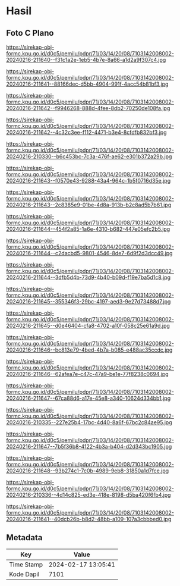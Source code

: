# Hasil

## Foto C Plano

https://sirekap-obj-formc.kpu.go.id/d0c5/pemilu/pdpr/71/03/14/20/08/7103142008002-20240216-211640--f31c1a2e-1eb5-4b7e-8a66-a1d2a9f307c4.jpg

https://sirekap-obj-formc.kpu.go.id/d0c5/pemilu/pdpr/71/03/14/20/08/7103142008002-20240216-211641--88166dec-d5bb-4904-991f-4acc54b81bf3.jpg

https://sirekap-obj-formc.kpu.go.id/d0c5/pemilu/pdpr/71/03/14/20/08/7103142008002-20240216-211642--f9946268-888d-4fee-8db2-70250de108fa.jpg

https://sirekap-obj-formc.kpu.go.id/d0c5/pemilu/pdpr/71/03/14/20/08/7103142008002-20240216-211642--4c32c3ee-f112-4471-b3e4-8cfdfb832bf3.jpg

https://sirekap-obj-formc.kpu.go.id/d0c5/pemilu/pdpr/71/03/14/20/08/7103142008002-20240216-210330--b6c453bc-7c3a-476f-ae62-e301b372a29b.jpg

https://sirekap-obj-formc.kpu.go.id/d0c5/pemilu/pdpr/71/03/14/20/08/7103142008002-20240216-211643--f0570e43-9288-43a4-964c-1b5f0716d35e.jpg

https://sirekap-obj-formc.kpu.go.id/d0c5/pemilu/pdpr/71/03/14/20/08/7103142008002-20240216-211643--2c8385e9-01be-4d8a-913b-b2c8ad5b7b61.jpg

https://sirekap-obj-formc.kpu.go.id/d0c5/pemilu/pdpr/71/03/14/20/08/7103142008002-20240216-211644--454f2a85-1a6e-4310-b682-447e05efc2b5.jpg

https://sirekap-obj-formc.kpu.go.id/d0c5/pemilu/pdpr/71/03/14/20/08/7103142008002-20240216-211644--c2dacbd5-9801-4546-8de7-6d9f2d3dcc49.jpg

https://sirekap-obj-formc.kpu.go.id/d0c5/pemilu/pdpr/71/03/14/20/08/7103142008002-20240216-211644--3dfb5d4b-73d9-4b40-b09d-f19e7ba5d1c8.jpg

https://sirekap-obj-formc.kpu.go.id/d0c5/pemilu/pdpr/71/03/14/20/08/7103142008002-20240216-211645--355346f3-29bc-4197-aed3-9e27d73488d7.jpg

https://sirekap-obj-formc.kpu.go.id/d0c5/pemilu/pdpr/71/03/14/20/08/7103142008002-20240216-211645--d0e46404-cfa8-4702-a10f-058c25e61a9d.jpg

https://sirekap-obj-formc.kpu.go.id/d0c5/pemilu/pdpr/71/03/14/20/08/7103142008002-20240216-211646--bc813e79-4bed-4b7a-b085-e488ac35ccdc.jpg

https://sirekap-obj-formc.kpu.go.id/d0c5/pemilu/pdpr/71/03/14/20/08/7103142008002-20240216-211646--62afea7e-c47c-47a9-be1e-77f8238c0694.jpg

https://sirekap-obj-formc.kpu.go.id/d0c5/pemilu/pdpr/71/03/14/20/08/7103142008002-20240216-211647--67ca88d6-a17e-45e8-a340-10624d334bb1.jpg

https://sirekap-obj-formc.kpu.go.id/d0c5/pemilu/pdpr/71/03/14/20/08/7103142008002-20240216-210335--227e25b4-17bc-4d40-8a6f-67bc2c84ae95.jpg

https://sirekap-obj-formc.kpu.go.id/d0c5/pemilu/pdpr/71/03/14/20/08/7103142008002-20240216-211647--7b5f36b8-4122-4b3a-b404-d2d343bc1905.jpg

https://sirekap-obj-formc.kpu.go.id/d0c5/pemilu/pdpr/71/03/14/20/08/7103142008002-20240216-211648--93b274c1-7c0b-4989-9eb8-31850a1d7fce.jpg

https://sirekap-obj-formc.kpu.go.id/d0c5/pemilu/pdpr/71/03/14/20/08/7103142008002-20240216-210336--4d14c825-ed3e-418e-8198-d5ba420f6fb4.jpg

https://sirekap-obj-formc.kpu.go.id/d0c5/pemilu/pdpr/71/03/14/20/08/7103142008002-20240216-211641--40dcb26b-b8d2-48bb-a109-107a3cbbbed0.jpg


## Metadata

| Key        | Value               |
| ---------- | ------------------- |
| Time Stamp | 2024-02-17 13:05:41 |
| Kode Dapil | 7101                |



